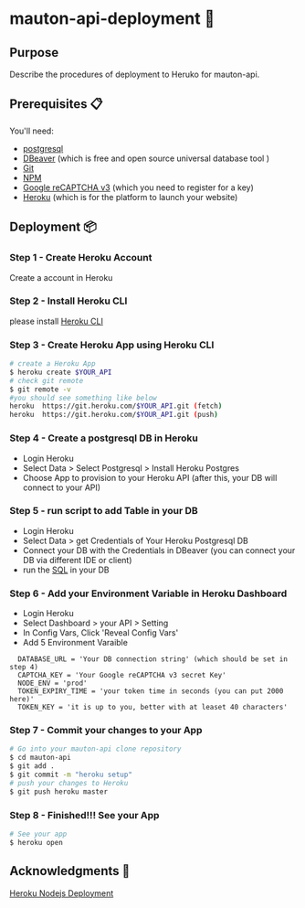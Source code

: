 # mauton-api-deployment :tiger:

## Purpose
Describe the procedures of deployment to Heruko for mauton-api.

## Prerequisites 📋
You'll need:
* [postgresql](https://www.postgresql.org/) 
* [DBeaver](https://dbeaver.io/download/) (which is free and open source universal database tool )
* [Git](https://git-scm.com) 
* [NPM](http://npmjs.com)
* [Google reCAPTCHA v3](https://developers.google.com/recaptcha/docs/v3) (which you need to register for a key)
* [Heroku](https://heroku.com) (which is for the platform to launch your website)

## Deployment 📦

### Step 1 - Create Heroku Account

Create a account in Heroku

### Step 2 - Install Heroku CLI

please install [Heroku CLI](https://devcenter.heroku.com/articles/heroku-cli)

### Step 3 - Create Heroku App using Heroku CLI

```bash
# create a Heroku App
$ heroku create $YOUR_API
# check git remote 
$ git remote -v
#you should see something like below
heroku  https://git.heroku.com/$YOUR_API.git (fetch)
heroku  https://git.heroku.com/$YOUR_API.git (push)
```

### Step 4 - Create a postgresql DB in Heroku
* Login Heroku
* Select Data > Select Postgresql > Install Heroku Postgres
* Choose App to provision to your Heroku API (after this, your DB will connect to your API)

### Step 5 - run script to add Table in your DB
* Login Heroku
* Select Data > get Credentials of Your Heroku Postgresql DB
* Connect your DB with the Credentials in DBeaver (you can connect your DB via different IDE or client)
* run the [SQL](https://github.com/ikhvjs/mauton-api-deployment/blob/main/mauton-api-sql.sql) in your DB

### Step 6 - Add your Environment Variable in Heroku Dashboard
* Login Heroku
* Select Dashboard > your API > Setting
* In Config Vars, Click 'Reveal Config Vars'
* Add 5 Environment Varaible 
```
  DATABASE_URL = 'Your DB connection string' (which should be set in step 4)
  CAPTCHA_KEY = 'Your Google reCAPTCHA v3 secret Key'
  NODE_ENV = 'prod'
  TOKEN_EXPIRY_TIME = 'your token time in seconds (you can put 2000 here)'
  TOKEN_KEY = 'it is up to you, better with at leaset 40 characters'
```

### Step 7 - Commit your changes to your App
```bash
# Go into your mauton-api clone repository
$ cd mauton-api
$ git add .
$ git commit -m "heroku setup"
# push your changes to Heroku
$ git push heroku master
```

### Step 8 - Finished!!! See your App
```bash
# See your app
$ heroku open
```

## Acknowledgments 🎁
[Heroku Nodejs Deployment](https://devcenter.heroku.com/articles/deploying-nodejs)
